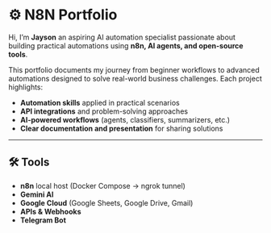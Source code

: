 # ⚙️ N8N Portfolio

Hi, I’m **Jayson** an aspiring AI automation specialist passionate about building practical automations using **n8n, AI agents, and open-source tools**.    

This portfolio documents my journey from beginner workflows to advanced automations designed to solve real-world business challenges. Each project highlights:  

- **Automation skills** applied in practical scenarios  
- **API integrations** and problem-solving approaches  
- **AI-powered workflows** (agents, classifiers, summarizers, etc.)  
- **Clear documentation and presentation** for sharing solutions  

---

## 🛠 Tools  

- **n8n** local host (Docker Compose → ngrok tunnel)  
- **Gemini AI**  
- **Google Cloud** (Google Sheets, Google Drive, Gmail)  
- **APIs & Webhooks**  
- **Telegram Bot**  
